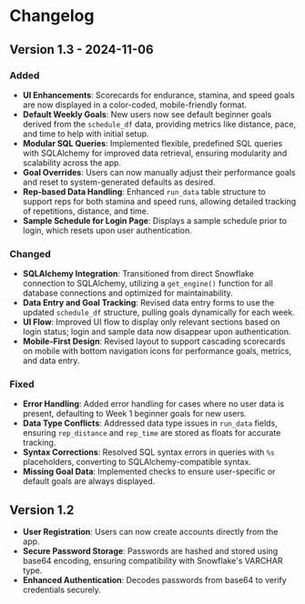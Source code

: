 # Changelog

## Version 1.3 - 2024-11-06

### Added
- **UI Enhancements**: Scorecards for endurance, stamina, and speed goals are now displayed in a color-coded, mobile-friendly format.
- **Default Weekly Goals**: New users now see default beginner goals derived from the `schedule_df` data, providing metrics like distance, pace, and time to help with initial setup.
- **Modular SQL Queries**: Implemented flexible, predefined SQL queries with SQLAlchemy for improved data retrieval, ensuring modularity and scalability across the app.
- **Goal Overrides**: Users can now manually adjust their performance goals and reset to system-generated defaults as desired.
- **Rep-based Data Handling**: Enhanced `run_data` table structure to support reps for both stamina and speed runs, allowing detailed tracking of repetitions, distance, and time.
- **Sample Schedule for Login Page**: Displays a sample schedule prior to login, which resets upon user authentication.

### Changed
- **SQLAlchemy Integration**: Transitioned from direct Snowflake connection to SQLAlchemy, utilizing a `get_engine()` function for all database connections and optimized for maintainability.
- **Data Entry and Goal Tracking**: Revised data entry forms to use the updated `schedule_df` structure, pulling goals dynamically for each week.
- **UI Flow**: Improved UI flow to display only relevant sections based on login status; login and sample data now disappear upon authentication.
- **Mobile-First Design**: Revised layout to support cascading scorecards on mobile with bottom navigation icons for performance goals, metrics, and data entry.

### Fixed
- **Error Handling**: Added error handling for cases where no user data is present, defaulting to Week 1 beginner goals for new users.
- **Data Type Conflicts**: Addressed data type issues in `run_data` fields, ensuring `rep_distance` and `rep_time` are stored as floats for accurate tracking.
- **Syntax Corrections**: Resolved SQL syntax errors in queries with `%s` placeholders, converting to SQLAlchemy-compatible syntax.
- **Missing Goal Data**: Implemented checks to ensure user-specific or default goals are always displayed.

## Version 1.2
- **User Registration**: Users can now create accounts directly from the app.
- **Secure Password Storage**: Passwords are hashed and stored using base64 encoding, ensuring compatibility with Snowflake's VARCHAR type.
- **Enhanced Authentication**: Decodes passwords from base64 to verify credentials securely.
